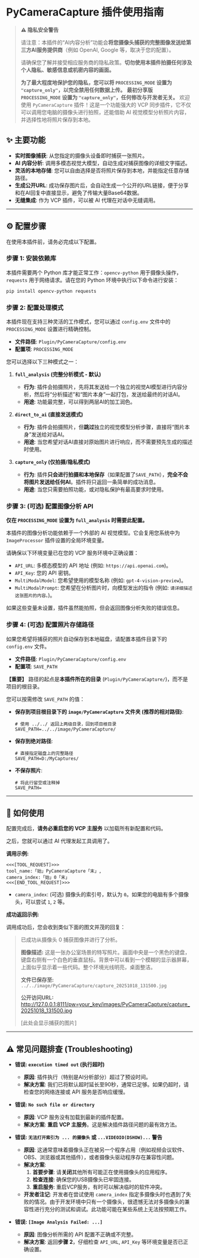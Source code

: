 # PyCameraCapture 插件使用指南

> **⚠️ 隐私安全警告**
> 
> 请注意：本插件的“AI内容分析”功能会**将您摄像头捕获的完整图像发送给第三方AI服务提供商**（例如 OpenAI, Google 等，取决于您的配置）。
> 
> 请确保您了解并接受相应服务商的隐私政策。**切勿使用本插件拍摄任何涉及个人隐私、敏感信息或机密内容的画面。**
> 
> **为了最大程度地保护您的隐私，您可以将 `PROCESSING_MODE` 设置为 `"capture_only"`，以完全禁用任何数据上传。**
> **最初分享版 `PROCESSING_MODE` 设置为 `"capture_only"`，任何修改与开发者无关。**
欢迎使用 `PyCameraCapture` 插件！这是一个功能强大的 VCP 同步插件，它不仅可以调用您电脑的摄像头进行拍照，还能借助 AI 视觉模型分析照片内容，并选择性地将照片保存到本地。

## ✨ 主要功能

- **实时图像捕获**: 从您指定的摄像头设备即时捕获一张照片。
- **AI 内容分析**: 调用多模态视觉大模型，自动生成对捕获图像的详细文字描述。
- **灵活的本地存储**: 您可以自由选择是否将照片保存到本地，并能指定任意存储路径。
- **生成公开URL**: 成功保存图片后，会自动生成一个公开的URL链接，便于分享和在AI回复中直接显示，避免了传输大量Base64数据。
- **无缝集成**: 作为 VCP 插件，可以被 AI 代理在对话中无缝调用。

---

## ⚙️ 配置步骤

在使用本插件前，请务必完成以下配置。

### 步骤 1: 安装依赖库

本插件需要两个 Python 库才能正常工作：`opencv-python` 用于摄像头操作，`requests` 用于网络请求。请在您的 Python 环境中执行以下命令进行安装：

```bash
pip install opencv-python requests
```

### 步骤 2: 配置处理模式

本插件现在支持三种灵活的工作模式，您可以通过 `config.env` 文件中的 `PROCESSING_MODE` 设置进行精确控制。

- **文件路径**: `Plugin/PyCameraCapture/config.env`
- **配置项**: `PROCESSING_MODE`

您可以选择以下三种模式之一：

1.  **`full_analysis` (完整分析模式 - 默认)**
    - **行为**: 插件会拍摄照片，先将其发送给一个独立的视觉AI模型进行内容分析，然后将“分析描述”和“图片本身”一起打包，发送给最终的对话AI。
    - **用途**: 功能最完整，可以得到两层AI的加工润色。

2.  **`direct_to_ai` (直接发送模式)**
    - **行为**: 插件会拍摄照片，但**跳过**独立的视觉模型分析步骤，直接将“图片本身”发送给对话AI。
    - **用途**: 当您希望对话AI直接对原始图片进行响应，而不需要预先生成的描述时使用。

3.  **`capture_only` (仅拍摄/隐私模式)**
    - **行为**: 插件**只会进行拍摄和本地保存**（如果配置了`SAVE_PATH`），**完全不会将图片发送给任何AI**。插件将只返回一条简单的成功消息。
    - **用途**: 当您只需要拍照功能，或对隐私保护有最高要求时使用。

### 步骤 3: (可选) 配置图像分析 API

**仅在 `PROCESSING_MODE` 设置为 `full_analysis` 时需要此配置。**

本插件的图像分析功能依赖于一个外部的 AI 视觉模型。它会复用您系统中为 `ImageProcessor` 插件设置的全局环境变量。

请确保以下环境变量已在您的 VCP 服务环境中正确设置：

- `API_URL`: 多模态模型的 API 地址 (例如: `https://api.openai.com`)。
- `API_Key`: 您的 API 密钥。
- `MultiModalModel`: 您希望使用的模型名称 (例如: `gpt-4-vision-preview`)。
- `MultiModalPrompt`: 您希望在分析图片时，向模型发出的指令 (例如: `请详细描述这张图片的内容。`)。

如果这些变量未设置，插件虽然能拍照，但会返回图像分析失败的错误信息。

### 步骤 4: (可选) 配置照片存储路径

如果您希望将捕获的照片自动保存到本地磁盘，请配置本插件目录下的 `config.env` 文件。

- **文件路径**: `Plugin/PyCameraCapture/config.env`
- **配置项**: `SAVE_PATH`

**【重要】** 路径的起点是**本插件所在的目录** (`Plugin/PyCameraCapture/`)，而不是项目的根目录。

您可以按需修改 `SAVE_PATH` 的值：

- **保存到项目根目录下的 `image/PyCameraCapture` 文件夹 (推荐的相对路径)**:
  ```env
  # 使用 ../../ 返回上两级目录，回到项目根目录
  SAVE_PATH=../../image/PyCameraCapture/
  ```

- **保存到绝对路径**:
  ```env
  # 直接指定磁盘上的完整路径
  SAVE_PATH=D:/MyCaptures/
  ```

- **不保存照片**:
  ```env
  # 将此行留空或注释掉
  SAVE_PATH=
  ```

---

## 🚀 如何使用

配置完成后，**请务必重启您的 VCP 主服务** 以加载所有新配置和代码。

之后，您就可以通过 AI 代理发起工具调用了。

**调用示例:**

```
<<<[TOOL_REQUEST]>>>
tool_name:「始」PyCameraCapture「末」,
camera_index:「始」0「末」
<<<[END_TOOL_REQUEST]>>>
```
- `camera_index`: (可选) 摄像头的索引号，默认为 `0`。如果您的电脑有多个摄像头，可以尝试 `1`, `2` 等。

**成功返回示例:**

调用成功后，您会收到类似下面的图文并茂的回复：

> 已成功从摄像头 0 捕获图像并进行了分析。
>
> **图像描述:**
> 这是一张办公室场景的特写照片。画面中央是一个黑色的键盘，键盘右侧有一个白色的垂直鼠标。背景中可以看到一个模糊的显示器屏幕，上面似乎显示着一些代码。整个环境光线明亮，桌面整洁。
>
> **文件已保存至:**
> `../../image/PyCameraCapture/capture_20251018_131500.jpg`
>
> **公开访问URL:**
> http://127.0.0.1:8111/pw=your_key/images/PyCameraCapture/capture_20251018_131500.jpg
>
> [此处会显示捕获的图片]

---

## ⚠️ 常见问题排查 (Troubleshooting)

- **错误: `execution timed out` (执行超时)**
  - **原因**: 插件执行（特别是AI分析部分）超过了预设时间。
  - **解决方案**: 我们已将默认超时延长至90秒，通常已足够。如果仍超时，请检查您的网络连接或 API 服务是否响应缓慢。

- **错误: `No such file or directory`**
  - **原因**: VCP 服务没有加载到最新的插件配置。
  - **解决方案**: **重启 VCP 主服务**。这是解决插件路径问题的最有效方法。

- **错误: `无法打开索引为 ... 的摄像头` 或 `...VIDEOIO(DSHOW)...` 警告**
  - **原因**: 这通常意味着摄像头正在被另一个程序占用（例如视频会议软件、OBS、浏览器或其他插件），或者摄像头驱动程序存在兼容性问题。
  - **解决方案**:
    1.  **首要步骤**: 请**关闭**其他所有可能正在使用摄像头的应用程序。
    2.  **检查连接**: 确保您的USB摄像头已牢固连接。
    3.  **重启服务**: 重启VCP服务，有时可以解决临时的软件冲突。
  - **开发者注记**: 开发者在尝试使用 `camera_index` 指定多摄像头时也遇到了失败的情况。由于开发环境中只有一个摄像头，很遗憾无法对多摄像头的兼容性进行充分的测试和调试。此功能可能在某些系统上无法按预期工作。

- **错误: `[Image Analysis Failed: ...]`**
  - **原因**: 图像分析所需的 API 配置不正确或不完整。
  - **解决方案**: 返回**步骤 2**，仔细检查 `API_URL`, `API_Key` 等环境变量是否已正确设置。
